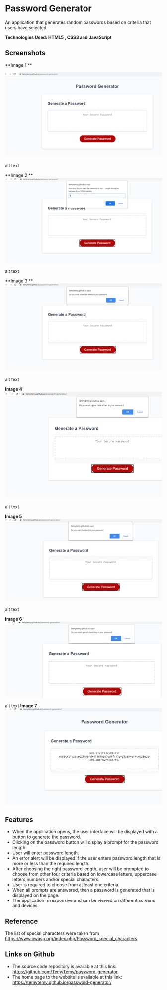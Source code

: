 # Password Generator
An application that generates random passwords based on criteria that users have selected.


**Technologies Used: HTML5 , CSS3 and JavaScript**

## Screenshots

**Image 1 **  

  ![alt text](https://github.com/TemyTemy/password-generator/blob/main/Assets/screenshot1.PNG)



alt text

**Image 2 **
![alt text](https://github.com/TemyTemy/password-generator/blob/main/Assets/screenshot2.PNG)

alt text

**Image 3 **
![alt text](https://github.com/TemyTemy/password-generator/blob/main/Assets/screenshot3.PNG)

alt text

**Image 4**
![alt text](https://github.com/TemyTemy/password-generator/blob/main/Assets/screenshot4.PNG)

alt text

**Image 5**
![alt text](https://github.com/TemyTemy/password-generator/blob/main/Assets/screenshot5.PNG)

alt text

**Image 6**
![alt text](https://github.com/TemyTemy/password-generator/blob/main/Assets/screenshot6.PNG)

alt text
**Image 7**
![alt text](https://github.com/TemyTemy/password-generator/blob/main/Assets/screenshot7.PNG)


## Features
- When the application opens, the user interface will be displayed with a button to generate the password.
- Clicking on the password button will display a prompt for the password length.
- User will enter password length.
- An error alert will be displayed if the user enters password length that is more or less than the required length.
- After choosing the right password length, user will be prompted to choose from other four criteria based on lowercase letters, uppercase letters,numbers and/or special characters.
- User is required to choose from at least one criteria.
- When all prompts are answered, then a password is generated that is displayed on the page.
- The application is responsive and can be viewed on different screens and devices.


## Reference
The list of special characters were taken from https://www.owasp.org/index.php/Password_special_characters

## Links on Github
- The source code repository is available at this link: https://github.com/TemyTemy/password-generator
- The home page to the website is available at this link: https://temytemy.github.io/password-generator/

